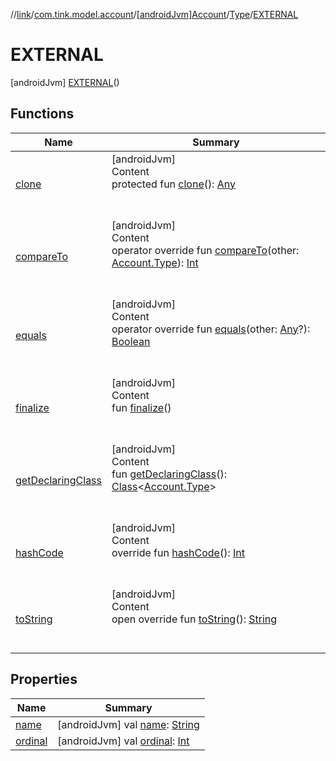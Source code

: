 //[link](../../../../index.md)/[com.tink.model.account](../../../index.md)/[[androidJvm]Account](../../index.md)/[Type](../index.md)/[EXTERNAL](index.md)



# EXTERNAL  
 [androidJvm] [EXTERNAL](index.md)()  
   


## Functions  
  
|  Name|  Summary| 
|---|---|
| <a name="kotlin/Enum/clone/#/PointingToDeclaration/"></a>[clone](../../../../com.tink.model.transfer/[android-jvm]-signable-operation/-type/-u-n-k-n-o-w-n/index.md#%5Bkotlin%2FEnum%2Fclone%2F%23%2FPointingToDeclaration%2F%5D%2FFunctions%2F1854938400)| <a name="kotlin/Enum/clone/#/PointingToDeclaration/"></a>[androidJvm]  <br>Content  <br>protected fun [clone](../../../../com.tink.model.transfer/[android-jvm]-signable-operation/-type/-u-n-k-n-o-w-n/index.md#%5Bkotlin%2FEnum%2Fclone%2F%23%2FPointingToDeclaration%2F%5D%2FFunctions%2F1854938400)(): [Any](https://kotlinlang.org/api/latest/jvm/stdlib/kotlin/-any/index.html)  <br><br><br>
| <a name="kotlin/Enum/compareTo/#com.tink.model.account.Account.Type/PointingToDeclaration/"></a>[compareTo](index.md#%5Bkotlin%2FEnum%2FcompareTo%2F%23com.tink.model.account.Account.Type%2FPointingToDeclaration%2F%5D%2FFunctions%2F1854938400)| <a name="kotlin/Enum/compareTo/#com.tink.model.account.Account.Type/PointingToDeclaration/"></a>[androidJvm]  <br>Content  <br>operator override fun [compareTo](index.md#%5Bkotlin%2FEnum%2FcompareTo%2F%23com.tink.model.account.Account.Type%2FPointingToDeclaration%2F%5D%2FFunctions%2F1854938400)(other: [Account.Type](../index.md)): [Int](https://kotlinlang.org/api/latest/jvm/stdlib/kotlin/-int/index.html)  <br><br><br>
| <a name="kotlin/Enum/equals/#kotlin.Any?/PointingToDeclaration/"></a>[equals](../../../../com.tink.model.transfer/[android-jvm]-signable-operation/-type/-u-n-k-n-o-w-n/index.md#%5Bkotlin%2FEnum%2Fequals%2F%23kotlin.Any%3F%2FPointingToDeclaration%2F%5D%2FFunctions%2F1854938400)| <a name="kotlin/Enum/equals/#kotlin.Any?/PointingToDeclaration/"></a>[androidJvm]  <br>Content  <br>operator override fun [equals](../../../../com.tink.model.transfer/[android-jvm]-signable-operation/-type/-u-n-k-n-o-w-n/index.md#%5Bkotlin%2FEnum%2Fequals%2F%23kotlin.Any%3F%2FPointingToDeclaration%2F%5D%2FFunctions%2F1854938400)(other: [Any](https://kotlinlang.org/api/latest/jvm/stdlib/kotlin/-any/index.html)?): [Boolean](https://kotlinlang.org/api/latest/jvm/stdlib/kotlin/-boolean/index.html)  <br><br><br>
| <a name="kotlin/Enum/finalize/#/PointingToDeclaration/"></a>[finalize](../../../../com.tink.model.transfer/[android-jvm]-signable-operation/-type/-u-n-k-n-o-w-n/index.md#%5Bkotlin%2FEnum%2Ffinalize%2F%23%2FPointingToDeclaration%2F%5D%2FFunctions%2F1854938400)| <a name="kotlin/Enum/finalize/#/PointingToDeclaration/"></a>[androidJvm]  <br>Content  <br>fun [finalize](../../../../com.tink.model.transfer/[android-jvm]-signable-operation/-type/-u-n-k-n-o-w-n/index.md#%5Bkotlin%2FEnum%2Ffinalize%2F%23%2FPointingToDeclaration%2F%5D%2FFunctions%2F1854938400)()  <br><br><br>
| <a name="kotlin/Enum/getDeclaringClass/#/PointingToDeclaration/"></a>[getDeclaringClass](../../../../com.tink.model.transfer/[android-jvm]-signable-operation/-type/-u-n-k-n-o-w-n/index.md#%5Bkotlin%2FEnum%2FgetDeclaringClass%2F%23%2FPointingToDeclaration%2F%5D%2FFunctions%2F1854938400)| <a name="kotlin/Enum/getDeclaringClass/#/PointingToDeclaration/"></a>[androidJvm]  <br>Content  <br>fun [getDeclaringClass](../../../../com.tink.model.transfer/[android-jvm]-signable-operation/-type/-u-n-k-n-o-w-n/index.md#%5Bkotlin%2FEnum%2FgetDeclaringClass%2F%23%2FPointingToDeclaration%2F%5D%2FFunctions%2F1854938400)(): [Class](https://developer.android.com/reference/kotlin/java/lang/Class.html)<[Account.Type](../index.md)>  <br><br><br>
| <a name="kotlin/Enum/hashCode/#/PointingToDeclaration/"></a>[hashCode](../../../../com.tink.model.transfer/[android-jvm]-signable-operation/-type/-u-n-k-n-o-w-n/index.md#%5Bkotlin%2FEnum%2FhashCode%2F%23%2FPointingToDeclaration%2F%5D%2FFunctions%2F1854938400)| <a name="kotlin/Enum/hashCode/#/PointingToDeclaration/"></a>[androidJvm]  <br>Content  <br>override fun [hashCode](../../../../com.tink.model.transfer/[android-jvm]-signable-operation/-type/-u-n-k-n-o-w-n/index.md#%5Bkotlin%2FEnum%2FhashCode%2F%23%2FPointingToDeclaration%2F%5D%2FFunctions%2F1854938400)(): [Int](https://kotlinlang.org/api/latest/jvm/stdlib/kotlin/-int/index.html)  <br><br><br>
| <a name="kotlin/Enum/toString/#/PointingToDeclaration/"></a>[toString](../../../../com.tink.model.transfer/[android-jvm]-signable-operation/-type/-u-n-k-n-o-w-n/index.md#%5Bkotlin%2FEnum%2FtoString%2F%23%2FPointingToDeclaration%2F%5D%2FFunctions%2F1854938400)| <a name="kotlin/Enum/toString/#/PointingToDeclaration/"></a>[androidJvm]  <br>Content  <br>open override fun [toString](../../../../com.tink.model.transfer/[android-jvm]-signable-operation/-type/-u-n-k-n-o-w-n/index.md#%5Bkotlin%2FEnum%2FtoString%2F%23%2FPointingToDeclaration%2F%5D%2FFunctions%2F1854938400)(): [String](https://kotlinlang.org/api/latest/jvm/stdlib/kotlin/-string/index.html)  <br><br><br>


## Properties  
  
|  Name|  Summary| 
|---|---|
| <a name="com.tink.model.account/Account.Type.EXTERNAL/name/#/PointingToDeclaration/"></a>[name](name.md)| <a name="com.tink.model.account/Account.Type.EXTERNAL/name/#/PointingToDeclaration/"></a> [androidJvm] val [name](name.md): [String](https://kotlinlang.org/api/latest/jvm/stdlib/kotlin/-string/index.html)   <br>
| <a name="com.tink.model.account/Account.Type.EXTERNAL/ordinal/#/PointingToDeclaration/"></a>[ordinal](ordinal.md)| <a name="com.tink.model.account/Account.Type.EXTERNAL/ordinal/#/PointingToDeclaration/"></a> [androidJvm] val [ordinal](ordinal.md): [Int](https://kotlinlang.org/api/latest/jvm/stdlib/kotlin/-int/index.html)   <br>

